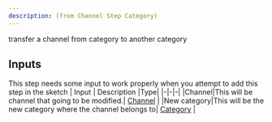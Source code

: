 ```yaml
---
description: (from Channel Step Category)
---
```

transfer a channel from category to another category

## Inputs
This step needs some input to work properly when you attempt to add this step in the sketch
| Input      | Description |Type|
|-|-|-|
|Channel|This will be channel that going to be modified.| [ Channel](../inputs/channel.md) |
|New category|This will be the new category where the channel belongs to| [ Category](../inputs/category.md) |
